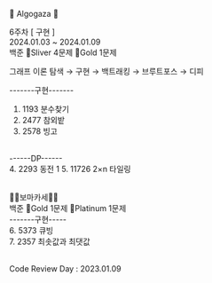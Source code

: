 🐢 Algogaza 🐢

6주차 [ 구현 ]<br/>
2024.01.03 ~ 2024.01.09<br/>
백준 🥈Sliver 4문제 🥇Gold 1문제<br/>

그래프 이론 탐색 → 구현 → 백트래킹 → 브루트포스 → 디피

-------구현-------<br/>
1. 1193	 분수찾기<br/>
2. 2477	 참외밭<br/>
3. 2578	 빙고<br/><br/>

------DP------<br/>
4. 2293	 동전 1
5. 11726	 2×n 타일링 <br/><br/>

💎💎보마카세💎💎<br/>
백준 🥇Gold 1문제 💎Platinum 1문제<br/>
-------구현-----<br/>
6. 5373	 큐빙<br/>
7. 2357	 최솟값과 최댓값<br/><br/>


Code Review Day : 2023.01.09
